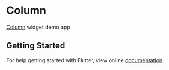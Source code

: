 # Column

[Column](https://docs.flutter.io/flutter/widgets/Column-class.html) widget demo app

## Getting Started

For help getting started with Flutter, view online
[documentation](https://flutter.io/).
